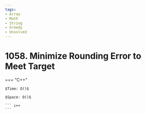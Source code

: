 ```yaml
---
tags:
- Array
- Math
- String
- Greedy
- Unsolved
---
```



# 1058. Minimize Rounding Error to Meet Target

=== "C++"

    $Time: O()$

    $Space: O()$

    ``` c++
    ```